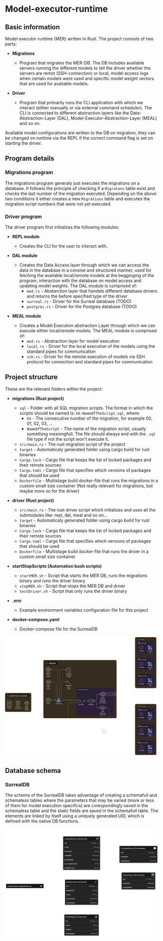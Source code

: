 # Model-executor-runtime

## Basic information

Model executor runtime (MER) written in Rust. The project consists of two parts:

- **Migrations**
    - Program that migrates the MER-DB. The DB includes available servers running the different models to tell the driver whether the servers are remot (SSH-connection) or local, model access logs when certain models were used and specific model weight vectors that are used for available models.

- **Driver**
    - Program that primarily runs the CLI application with which we interact (either manually or via external command scheduler). The CLI is connected to different abstraction layers like the Data-Abstraction-Layer (DAL), Model-Executor-Abstraction-Layer (MEAL) and so on.

Available model configurations are written to the DB on migration, they can be changed on runtime via the REPL if the correct command flag is set on starting the driver.



## Program details

### Migrations program

The migrations program generaly just executes the migrations on a database. It followis the principle of checking if a `Migratons` table exist and checks the last number of the migration executed. Depending on the above two conditions it either creates a new `Migrations` table and executes the migration script numbers that were not yet executed.

### Driver program

The driver program first initializes the following modules:

- **REPL module**
    - Creates the CLI for the user to interact with.

- **DAL module**
    - Creates the Data Access layer through which we can access the data in the database in a consise and structured manner, used for fetching the available local/remote models at the begginging of the program, interaction with the database on model access and updating model weights. The DAL module is comprised of:
        - `mod.rs` - Abstarction layer that handels different database drivers and returns the before specified type of the driver
        - `surreal.rs` - Driver for the Surreal database (TODO)
        - `postgres.rs` - Driver for the Postgres database (TODO)

- **MEAL module**
    - Creates a Model Execution abstraction Layer through which we can execute either local/remote models. The MEAL module is comprised of:
        - `mod.rs` - Abstraction layer for model execution
        - `local.rs` - Driver for the local execution of the models using the standard pipes for communication
        - `ssh.rs` - Driver for the remote execution of models via SSH protocol for connection and standard pipes for communication



## Project structure

These are the relevant folders within the project:

- **migrations (Rust project)**
    - `sql` - Folder with all SQL migration scripts. The format in which the scripts should be named is: ```XX-NameOfTheScript.sql```, where:
        - `XX` -  The consecutive number of the migration, for example 00, 01, 02, 03, ...
        - `NameOfTheScript` - The name of the migration script, usually something meaningfull. The file should always end with the `.sql` file type if not the script won't execute it.
    - `src/main.rs` - The rust migration script of the project
    - `target` - Automaticaly generated folder using cargo build for rust binaries
    - `Cargo.lock` - Cargo file that keeps the list of locked packages and their remote sources
    - `Cargo.toml` - Cargo file that specifies which versions of packages that should be used
    - `Dockerfile` - Multistage build docker-file that runs the migrations in a custom small size container (Not really relevant for migrations, but maybe more so for the driver)

- **driver (Rust project)**
    - `src/main.rs` - The rust driver script which initializes and uses all the submodules like: repl, dal, meal and so on...
    - `target` - Automaticaly generated folder using cargo build for rust binaries
    - `Cargo.lock` - Cargo file that keeps the list of locked packages and their remote sources
    - `Cargo.toml` - Cargo file that specifies which versions of packages that should be used
    - `Dockerfile` - Multistage build docker-file that runs the driver in a custom small size container

- **startStopScripts (Automation bash scripts)**
    - `startMER.sh` - Script that starts the MER DB, runs the migrations binary and runs the driver binary
    - `stopMER.sh` - Script that stops the MER DB and driver
    - `testDriver.sh` - Script that only runs the driver binary

- **.env**
    - Example environment variables configuration file for this project

- **docker-compose.yaml**
    - Docker-compose file for the SurrealDB


![MER-architecture](./docs/assets/MER-architecture.png)


## Database schema

### SurrealDB

The schema of the SurrealDB takes advantage of creating a schemafull and schemaless tables where the parameters that may be varied (more or less of them for model execution specifics) are corespondingly saved in the schemaless table and the static fields are saved in the schemafull table. The elements are linked by itself using a uniquely generated UID, which is defined with the native DB functions.

![SurrealDB](./docs/assets/SurrealDB.png)